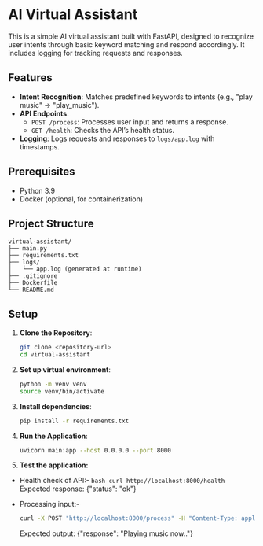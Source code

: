 # AI Virtual Assistant

This is a simple AI virtual assistant built with FastAPI, designed to recognize user intents through basic keyword matching and respond accordingly. It includes logging for tracking requests and responses.

## Features
- **Intent Recognition**: Matches predefined keywords to intents (e.g., "play music" → "play_music").
- **API Endpoints**: 
  - `POST /process`: Processes user input and returns a response.
  - `GET /health`: Checks the API’s health status.
- **Logging**: Logs requests and responses to `logs/app.log` with timestamps.

## Prerequisites
- Python 3.9
- Docker (optional, for containerization)

## Project Structure
```
virtual-assistant/
├── main.py
├── requirements.txt
├── logs/
│   └── app.log (generated at runtime)
├── .gitignore
├── Dockerfile
└── README.md

```
## Setup
1. **Clone the Repository**:
   ```bash
   git clone <repository-url>
   cd virtual-assistant
   
2.  **Set up virtual environment**:
     ```bash
     python -m venv venv
     source venv/bin/activate

3. **Install dependencies**:
    ```bash
    pip install -r requirements.txt

   ```
4. **Run the Application**:
    ```bash
    uvicorn main:app --host 0.0.0.0 --port 8000

    ```
 5. **Test the application:**      
   - Health check of API:-
    ```bash
    curl http://localhost:8000/health
    ```
    Expected response: {"status": "ok"}

   - Processing input:-
     ```bash
     curl -X POST "http://localhost:8000/process" -H "Content-Type: application/json" -d '{"text": "play music"}'
     ```
     Expected output: {"response": "Playing music now.."}
     
    

    
